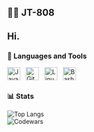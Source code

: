 ## 🏄‍♂️ JT-808

Hi.
---

### 🧰 Languages and Tools

<img align="left" alt="Java" width="30px" style="padding-right:10px;" src="https://cdn.jsdelivr.net/gh/devicons/devicon/icons/java/java-original.svg"/>
<img align="left" alt="Git" width="30px" style="padding-right:10px;" src="https://cdn.jsdelivr.net/gh/devicons/devicon/icons/git/git-original.svg" />
<img align="left" alt="Linux" width="30px" style="padding-right:10px;" src="https://cdn.jsdelivr.net/gh/devicons/devicon/icons/linux/linux-original.svg" />
<img align="left" alt="Bash" width="30px" style="padding-right:10px;" src="https://cdn.jsdelivr.net/gh/devicons/devicon/icons/bash/bash-original.svg" />
<br />

#

### 📊 Stats

[comment]: <![JT GitHub stats](https://github-readme-stats.vercel.app/api?username=JT-808&show_icons=true&theme=gruvbox&layout=compact)>
![Top Langs](https://github-readme-stats.vercel.app/api/top-langs/?username=JT-808&size_weight=0.5&count_weight=0.5&&layout=compact&theme=gruvbox)  
![Codewars](https://www.codewars.com/users/JT-808/badges/small)

